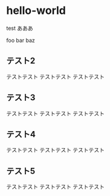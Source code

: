 # hello-world
test
あああ

foo
bar
baz

## テスト2

テストテスト
テストテスト
テストテスト

## テスト3

テストテスト
テストテスト
テストテスト

## テスト4

テストテスト
テストテスト
テストテスト

## テスト5

テストテスト
テストテスト
テストテスト
